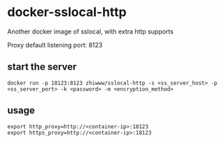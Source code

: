 # docker-sslocal-http
Another docker image of sslocal, with extra http supports

Proxy default listening port: 8123

## start the server
```shell
docker run -p 18123:8123 zhiwww/sslocal-http -s <ss_server_host> -p <ss_server_port> -k <password> -m <encryption_method>
```

## usage
```shell
export http_proxy=http://<container-ip>:18123
export https_proxy=http://<container-ip>:18123
```